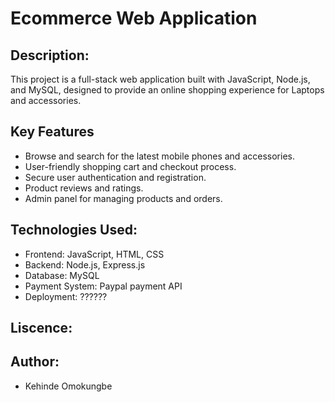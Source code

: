 # Ecommerce Web Application

## Description:
This project is a full-stack web application built with JavaScript, Node.js, and MySQL, designed to provide an online shopping experience for Laptops and accessories.

## Key Features
- Browse and search for the latest mobile phones and accessories.
- User-friendly shopping cart and checkout process.
- Secure user authentication and registration.
- Product reviews and ratings.
- Admin panel for managing products and orders.

## Technologies Used:
- Frontend: JavaScript, HTML, CSS
- Backend: Node.js, Express.js
- Database: MySQL
- Payment System: Paypal payment API
- Deployment: ??????

## Liscence:

## Author:
- Kehinde Omokungbe


